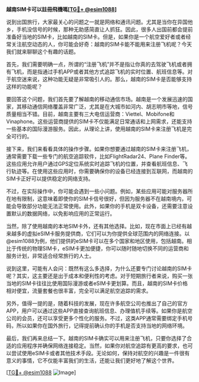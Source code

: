**越南SIM卡可以註冊飛機嗎[[TG💪+ @esim1088](https://t.me/s/esim1088)]**

说到出国旅行，大家最关心的问题之一就是网络和通讯问题。尤其是当你在异国他乡，手机没信号的时候，那种无助感简直让人抓狂。因此，很多人出国前都会提前准备好当地的SIM卡，比如越南的SIM卡。但是，如果你是一个航空爱好者或者经常关注航空动态的人，你可能会好奇：越南的SIM卡能不能用来注册飞机呢？今天我们就来聊聊这个有趣的话题。

首先，我们需要明确一点，所谓的“注册飞机”并不是指让你真的去驾驶飞机或者拥有飞机，而是指通过手机APP或者其他方式追踪飞机的实时位置、航班信息等。对于航空迷来说，这种功能无疑是非常吸引人的。那么，越南的SIM卡是否能够支持这样的功能呢？

要回答这个问题，我们首先要了解越南的移动通信市场。越南是一个发展迅速的国家，其移动通信网络覆盖非常广泛，尤其是在大城市如河内、胡志明市等地，信号质量相当不错。目前，越南主要有三大电信运营商：Viettel、Mobifone和Vinaphone。这些运营商提供的SIM卡不仅能满足日常通话和上网需求，还能支持一些基本的国际漫游服务。因此，从理论上讲，使用越南的SIM卡来注册飞机是完全可行的。

接下来，我们来看看具体的操作步骤。如果你想要通过越南的SIM卡来注册飞机，通常需要下载一些专门的航空追踪软件，比如FlightRadar24、Plane Finder等。这些应用允许用户通过GPS定位系统实时追踪飞机的位置，并查看航班信息、飞行轨迹等。在使用这些应用时，你需要确保你的设备已经连接到互联网，而越南的SIM卡正好可以提供稳定的网络支持。

不过，在实际操作中，你可能会遇到一些小问题。例如，某些应用可能对服务器所在地有限制，这意味着即使你的SIM卡信号很好，但因为服务器不在越南境内，可能会导致部分功能无法正常使用。此外，如果你的手机是双卡设备，还需要注意设置默认的数据网络，以免影响应用的正常运行。

当然，除了使用越南的本地SIM卡外，还有其他选择。比如，现在市面上已经有越来越多的虚拟eSIM卡服务提供商，它们可以为你提供全球范围内的网络连接。以@esim1088为例，他们提供的eSIM卡可以在多个国家和地区使用，包括越南。相比于传统的物理SIM卡，eSIM卡更加便捷，你可以随时随地切换不同的运营商和服务计划，非常适合经常旅行的人士。

说到这里，可能有人会问：既然有这么多选择，为什么还要专门讨论越南的SIM卡呢？其实，这主要还是出于成本和便利性的考虑。对于短期旅行者来说，购买一张当地的SIM卡往往比使用国际漫游或者eSIM卡更划算。而且，越南的SIM卡价格相对便宜，流量套餐也很丰富，完全可以满足航空追踪的需求。

另外，值得一提的是，随着科技的发展，现在许多航空公司也推出了自己的官方APP，用户可以通过这些APP直接查询航班信息、办理值机手续等。如果你是航空公司的会员，还可以享受更多个性化的服务。不过，这类APP通常需要绑定手机号码，所以如果你在国外旅行，记得提前确认你的手机是否支持当地的网络环境。

最后，我们再来总结一下。越南的SIM卡确实可以用来注册飞机，只要你选择了合适的应用程序并确保网络连接稳定。当然，如果你对航空追踪有更高的要求，也可以尝试使用eSIM卡或者其他技术手段。无论如何，保持对航空的兴趣是一件很有意义的事情，它不仅能丰富我们的生活，还能让我们更好地了解这个世界。

[[TG💪+ @esim1088](https://t.me/s/esim1088) ![Image](https://i.postimg.cc/4NQfJmqS/Snipaste-2025-05-13-00-14-12.png)]